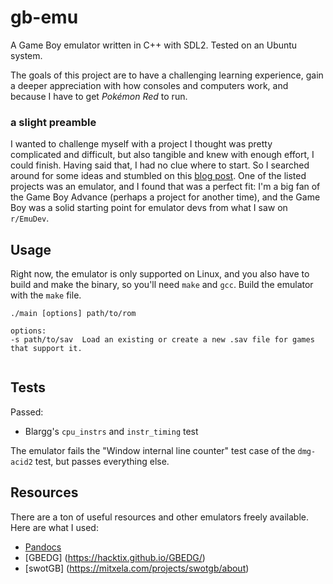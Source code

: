 # gb-emu

A Game Boy emulator written in C++ with SDL2. Tested on an Ubuntu system.

The goals of this project are to have a challenging learning experience, gain a deeper appreciation with how consoles and computers work, and because I have to get *Pokémon Red* to run.

### a slight preamble

I wanted to challenge myself with a project I thought was pretty complicated and difficult, but also tangible and knew with enough effort, I could finish. Having said that, I had no clue where to start. So I searched around for some ideas and stumbled on this [blog post](https://austinhenley.com/blog/challengingprojects.html). One of the listed projects was an emulator, and I found that was a perfect fit: I'm a big fan of the Game Boy Advance (perhaps a project for another time), and the Game Boy was a solid starting point for emulator devs from what I saw on `r/EmuDev`.

## Usage
Right now, the emulator is only supported on Linux, and you also have to build and make the binary, so you'll need `make` and `gcc`. Build the emulator with the `make` file. 

```
./main [options] path/to/rom

options:
-s path/to/sav  Load an existing or create a new .sav file for games that support it.
                        
```

## Tests
Passed:
- Blargg's `cpu_instrs` and `instr_timing` test

The emulator fails the "Window internal line counter" test case of the `dmg-acid2` test, but passes everything else.

## Resources
There are a ton of useful resources and other emulators freely available. Here are what I used:
- [Pandocs](https://gbdev.io/pandocs/)
- [GBEDG] (https://hacktix.github.io/GBEDG/)
- [swotGB] (https://mitxela.com/projects/swotgb/about)